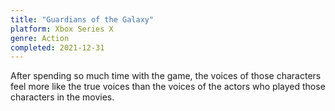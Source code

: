 ```yaml
---
title: "Guardians of the Galaxy"
platform: Xbox Series X
genre: Action
completed: 2021-12-31
---
```


After spending so much time with the game, the voices of those characters feel more like the true voices than the voices of the actors who played those characters in the movies.
